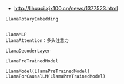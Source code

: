 

- http://lihuaxi.xjx100.cn/news/1377523.html


```
LlamaRotaryEmbedding


LlamaMLP
LlamaAttention：多头注意力

LlamaDecoderLayer

LlamaPreTrainedModel

LlamaModel(LlamaPreTrainedModel)
LlamaForCausalLM(LlamaPreTrainedModel)



```


